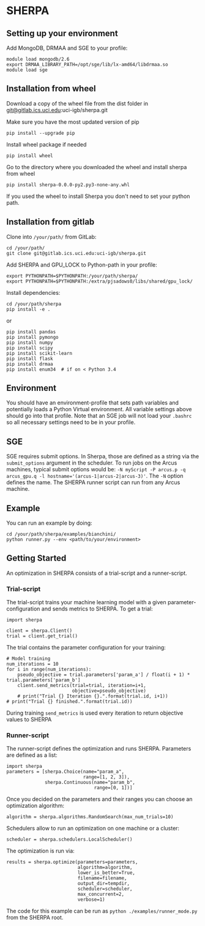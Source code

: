 
# SHERPA

## Setting up your environment
Add MongoDB, DRMAA and SGE to your profile:
```
module load mongodb/2.6
export DRMAA_LIBRARY_PATH=/opt/sge/lib/lx-amd64/libdrmaa.so
module load sge
```

## Installation from wheel
Download a copy of the wheel file from the dist folder in git@gitlab.ics.uci.edu:uci-igb/sherpa.git

Make sure you have the most updated version of pip
```
pip install --upgrade pip
```

Install wheel package if needed
```
pip install wheel
```

Go to the directory where you downloaded the wheel and install sherpa from wheel
```
pip install sherpa-0.0.0-py2.py3-none-any.whl
```
If you used the wheel to install Sherpa you don't need to set your python path.

## Installation from gitlab
Clone into ```/your/path/``` from GitLab:
```
cd /your/path/
git clone git@gitlab.ics.uci.edu:uci-igb/sherpa.git
```

Add SHERPA and GPU_LOCK to Python-path in your profile:
```
export PYTHONPATH=$PYTHONPATH:/your/path/sherpa/
export PYTHONPATH=$PYTHONPATH:/extra/pjsadows0/libs/shared/gpu_lock/
```

Install dependencies:
```
cd /your/path/sherpa
pip install -e .
```

or

```
pip install pandas
pip install pymongo
pip install numpy
pip install scipy
pip install scikit-learn
pip install flask
pip install drmaa
pip install enum34  # if on < Python 3.4
```

## Environment
You should have an environment-profile that sets path variables and potentially loads a Python Virtual environment. All variable settings above should go into that profile. Note that an SGE job will not load your `.bashrc` so all necessary settings need to be in your profile.

## SGE
SGE requires submit options. In Sherpa, those are defined as a string via the `submit_options` argument in the scheduler. To run jobs on the Arcus machines, typical submit options would be: 
```-N myScript -P arcus.p -q arcus_gpu.q -l hostname='(arcus-1|arcus-2|arcus-3)'```.
The `-N` option defines the name. The SHERPA runner script can run from any Arcus machine.

## Example
You can run an example by doing:
```
cd /your/path/sherpa/examples/bianchini/
python runner.py --env <path/to/your/environment>
```

## Getting Started
An optimization in SHERPA consists of a trial-script and a runner-script. 

### Trial-script 
The trial-script trains your machine learning model with a given
parameter-configuration and sends metrics to SHERPA. To get a trial:
```
import sherpa

client = sherpa.Client()
trial = client.get_trial()
```
The trial contains the parameter configuration for your training:
```
# Model training
num_iterations = 10
for i in range(num_iterations):
    pseudo_objective = trial.parameters['param_a'] / float(i + 1) * trial.parameters['param_b']
    client.send_metrics(trial=trial, iteration=i+1,
                        objective=pseudo_objective)
    # print("Trial {} Iteration {}.".format(trial.id, i+1))
# print("Trial {} finished.".format(trial.id))
```
During training `send_metrics` is used every iteration to return objective
values to SHERPA


### Runner-script
The runner-script defines the optimization and runs SHERPA. Parameters are
defined as a list:
```
import sherpa
parameters = [sherpa.Choice(name="param_a",
                            range=[1, 2, 3]),
              sherpa.Continuous(name="param_b",
                                range=[0, 1])]
```
Once you decided on the parameters and their ranges you can choose an optimization
algorithm:
```
algorithm = sherpa.algorithms.RandomSearch(max_num_trials=10)
```
Schedulers allow to run an optimization on one machine or a cluster:
```
scheduler = sherpa.schedulers.LocalScheduler()
```
The optimization is run via:
```
results = sherpa.optimize(parameters=parameters,
                          algorithm=algorithm,
                          lower_is_better=True,
                          filename=filename,
                          output_dir=tempdir,
                          scheduler=scheduler,
                          max_concurrent=2,
                          verbose=1)
```
The code for this example can be run as `python ./examples/runner_mode.py` from
the SHERPA root.

